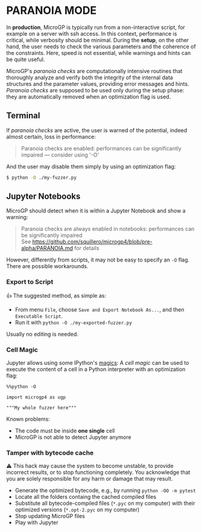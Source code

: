 # PARANOIA MODE

In **production**, MicroGP is typically run from a non-interactive script, for example on a server with ssh access. In this context, performance is critical, while verbosity should be minimal. During the **setup**, on the other hand, the user needs to check the various parameters and the coherence of the constraints. Here, speed is not essential, while warnings and hints can be quite useful. 

MicroGP's *paranoia checks* are computationally intensive routines  that thoroughly analyze and verify both the integrity of the internal data structures and the  parameter values, providing error messages and hints. *Paranoia checks* are supposed to be used only during the setup phase: they are automatically removed when an optimization flag is used.

## Terminal

If *paranoia checks* are active, the user is warned of the potential, indeed almost certain, loss in performance:

> Paranoia checks are enabled: performances can be significantly impaired — consider using '-O'

And the user may disable them simply by using an optimization flag:

```sh
$ python -O ./my-fuzzer.py
```

## Jupyter Notebooks

MicroGP should detect when it is within a Jupyter Notebook and show a warning:

> Paranoia checks are always enabled in notebooks: performances can be significantly impaired  
> See https://github.com/squillero/microgp4/blob/pre-alpha/PARANOIA.md for details

However, differently from scripts, it may not be easy to specify an `-O` flag. There are possible workarounds.

### Export to Script

:+1: The suggested method, as simple as:

* From menu `File`, choose `Save and Export Notebook As...`, and then `Executable Script`.
* Run it with `python -O ./my-exported-fuzzer.py`

Usually no editing is needed.

### Cell Magic

Jupyter allows using some IPython's [magics](https://ipython.readthedocs.io/en/stable/interactive/magics.html): A *cell magic* can be used to execute the content of a cell in a Python interpreter with an optimization flag:

```jupyterpython
%%python -O

import microgp4 as ugp

"""My whole fuzzer here"""
```

Known problems:

* The code must be inside **one single** cell
* MicroGP is not able to detect Jupyter anymore

### Tamper with bytecode cache

:warning: This hack may cause the system to become unstable, to provide incorrect results, or to stop functioning completely. You acknowledge that you are solely responsible for any harm or damage that may result.

* Generate the optimized bytecode, e.g., by running `python -OO -m pytest` 
* Locate all the folders containg the cached compiled files
* Substitute all bytecode-compiled files (`*.pyc` on my computer) with their optimized versions (`*.opt-2.pyc` on my computer)
* Stop updating MicroGP files
* Play with Jupyter
